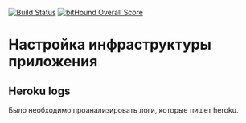 [![Build Status](https://travis-ci.org/artemluchin/ya-environment.svg?branch=master)](https://travis-ci.org/artemluchin/ya-environment)
[![bitHound Overall Score](https://www.bithound.io/github/artemluchin/ya-environment/badges/score.svg)](https://www.bithound.io/github/artemluchin/ya-environment)

# Настройка инфраструктуры приложения

## Heroku logs

Было необходимо проанализировать логи, которые пишет heroku. 
